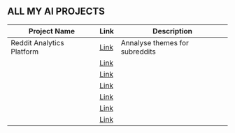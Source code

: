 ## ALL MY AI PROJECTS


| Project Name | Link | Description |
| -- | -- | -- |
| Reddit Analytics Platform | [Link](https://github.com/mcfatbeard57/Cursor-Projects/tree/main/Reddit-Analytics-Platform) | Annalyse themes for subreddits |
|  | [Link]() | |
|  | [Link]() | |
|  | [Link]() | |
|  | [Link]() | |
|  | [Link]() | |
|  | [Link]() | |
